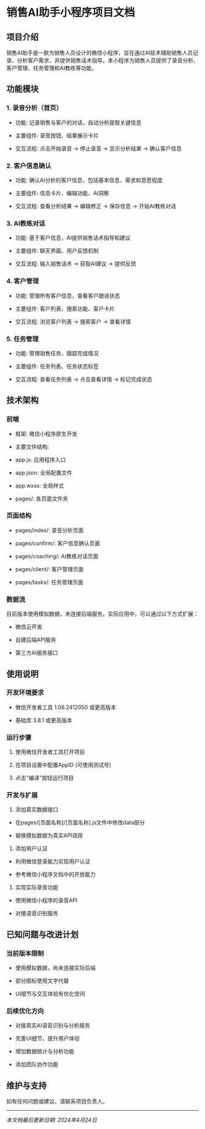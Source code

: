 # 销售AI助手小程序项目文档

## 项目介绍

销售AI助手是一款为销售人员设计的微信小程序，旨在通过AI技术辅助销售人员记录、分析客户需求，并提供销售话术指导。本小程序为销售人员提供了录音分析、客户管理、任务管理和AI教练等功能。

## 功能模块

### 1. 录音分析（首页）

- 功能: 记录销售与客户的对话，自动分析提取关键信息

- 主要组件: 录音按钮、结果展示卡片

- 交互流程: 点击开始录音 → 停止录音 → 显示分析结果 → 确认客户信息

### 2. 客户信息确认

- 功能: 确认AI分析的客户信息，包括基本信息、需求和意愿程度

- 主要组件: 信息卡片、编辑功能、AI洞察

- 交互流程: 查看分析结果 → 编辑修正 → 保存信息 → 开始AI教练对话

### 3. AI教练对话

- 功能: 基于客户信息，AI提供销售话术指导和建议

- 主要组件: 聊天界面、用户反馈机制

- 交互流程: 输入销售话术 → 获取AI建议 → 提供反馈

### 4. 客户管理

- 功能: 管理所有客户信息，查看客户跟进状态

- 主要组件: 客户列表、搜索功能、客户卡片

- 交互流程: 浏览客户列表 → 搜索客户 → 查看详情

### 5. 任务管理

- 功能: 管理销售任务，跟踪完成情况

- 主要组件: 任务列表、任务状态标签

- 交互流程: 查看任务列表 → 点击查看详情 → 标记完成状态

## 技术架构

### 前端

- 框架: 微信小程序原生开发

- 主要文件结构:

- app.js: 应用程序入口

- app.json: 全局配置文件

- app.wxss: 全局样式

- pages/: 各页面文件夹

### 页面结构

- pages/index/: 录音分析页面

- pages/confirm/: 客户信息确认页面

- pages/coaching/: AI教练对话页面

- pages/client/: 客户管理页面

- pages/tasks/: 任务管理页面

### 数据流

目前版本使用模拟数据，未连接后端服务。实际应用中，可以通过以下方式扩展：

- 微信云开发

- 自建后端API服务

- 第三方AI服务接口

## 使用说明

### 开发环境要求

- 微信开发者工具 1.06.2412050 或更高版本

- 基础库 3.8.1 或更高版本

### 运行步骤

1. 使用微信开发者工具打开项目

1. 在项目设置中配置AppID (可使用测试号)

1. 点击"编译"按钮运行项目

### 开发与扩展

1. 添加真实数据接口

- 在pages/[页面名称]/[页面名称].js文件中修改data部分

- 替换模拟数据为真实API调用

1. 添加用户认证

- 利用微信登录能力实现用户认证

- 参考微信小程序文档中的开放能力

1. 实现实际录音功能

- 使用微信小程序的录音API

- 对接语音识别服务

## 已知问题与改进计划

### 当前版本限制

- 使用模拟数据，尚未连接实际后端

- 部分图标使用文字代替

- UI细节与交互体验有优化空间

### 后续优化方向

- 对接真实AI语音识别与分析服务

- 完善UI细节，提升用户体验

- 增加数据统计与分析功能

- 添加团队协作功能

## 维护与支持

如有任何问题或建议，请联系项目负责人。

------

*本文档最后更新日期: 2024年4月24日*
